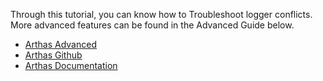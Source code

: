
Through this tutorial, you can know how to Troubleshoot logger conflicts. More advanced features can be found in the Advanced Guide below.

* [Arthas Advanced](https://arthas.aliyun.com/doc/arthas-tutorials?language=en&id=arthas-advanced)
* [Arthas Github](https://github.com/alibaba/arthas)
* [Arthas Documentation](https://arthas.aliyun.com/doc/en)
